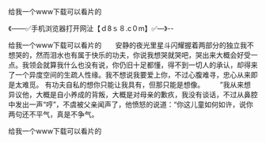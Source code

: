 给我一个www下载可以看片的

《——✅手机浏览器打开网沚【ｄ8ｓ８.c０m】✅—》--

给我一个www下载可以看片的　　安静的夜光里星斗闪耀握着两部分的独立我不想哭的，然而泪水也有属于快乐的功夫，你说我想哭就哭吧，哭出来大概会好受一点。我领会就算我什么也没有说，你仍旧十足都懂，得不到一切人的承认，却得来了一个异度空间的生疏人性缘。我不想说我要爱上你，不过心腹难寻，忠心从来即是太难觅。
有功夫自私的想你只能让我具有，但那只能是想像。
　　”我从来想异议他，大概是自小养成的背叛，大概是对母亲的歉疚，我没有谈话，不过从鼻腔中发出一声“哼”，不虞被父亲闻声了，他愤怒的说道：“你这儿童如何如许，说你两句还不平气，真是不争气。





给我一个www下载可以看片的
